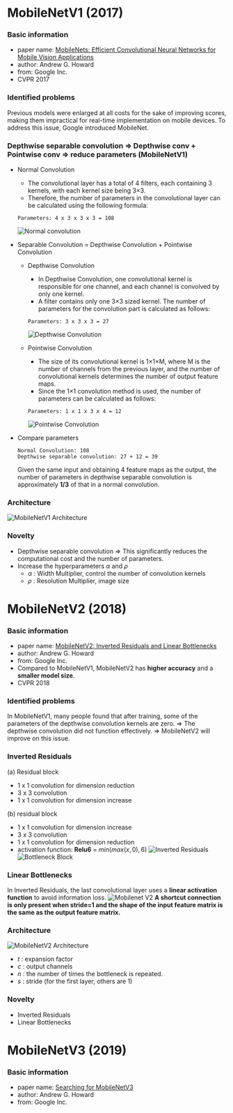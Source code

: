 # MobileNetV1 (2017)
### Basic information
- paper name: [MobileNets: Efficient Convolutional Neural Networks for Mobile Vision Applications](https://arxiv.org/abs/1704.04861)
- author: Andrew G. Howard
- from: Google Inc.
- CVPR 2017

### Identified problems
Previous models were enlarged at all costs for the sake of improving scores, making them impractical for real-time implementation on mobile devices. To address this issue, Google introduced MobileNet.

### Depthwise separable convolution => Depthwise conv + Pointwise conv => reduce parameters (MobileNetV1)
- Normal Convolution
  - The convolutional layer has a total of 4 filters, each containing 3 kernels, with each kernel size being 3×3.
  - Therefore, the number of parameters in the convolutional layer can be calculated using the following formula:
  ```
  Parameters: 4 x 3 x 3 x 3 = 108
  ```
  ![Normal convolution](https://github.com/kunlin1013/Classification_Model/blob/main/(2019)%20MobileNetV3/img/Normal%20convolution.jpg)

- Separable Convolution = Depthwise Convolution + Pointwise Convolution
  - Depthwise Convolution
    - In Depthwise Convolution, one convolutional kernel is responsible for one channel, and each channel is convolved by only one kernel.
    - A filter contains only one 3×3 sized kernel. The number of parameters for the convolution part is calculated as follows:
    ```
    Parameters: 3 x 3 x 3 = 27
    ```
    ![Depthwise Convolution](https://github.com/kunlin1013/Classification_Model/blob/main/(2019)%20MobileNetV3/img/Depthwise%20Convolution.jpg)
    
  - Pointwise Convolution
    - The size of its convolutional kernel is 1×1×M, where M is the number of channels from the previous layer, and the number of convolutional kernels determines the number of output feature maps.
    - Since the 1×1 convolution method is used, the number of parameters can be calculated as follows:
    ```
    Parameters: 1 x 1 x 3 x 4 = 12
    ```
    ![Pointwise Convolution](https://github.com/kunlin1013/Classification_Model/blob/main/(2019)%20MobileNetV3/img/Pointwise%20Convolution.jpg)
    
- Compare parameters
  ```
  Normal Convolution: 108
  Depthwise separable convolution: 27 + 12 = 39
  ```
  Given the same input and obtaining 4 feature maps as the output, the number of parameters in depthwise separable convolution is approximately **1/3** of that in a normal convolution.

### Architecture
![MobileNetV1 Architecture](https://github.com/kunlin1013/Classification_Model/blob/main/(2019)%20MobileNetV3/img/MobileNetV1%20Architecture.jpg)

### Novelty
- Depthwise separable convolution => This significantly reduces the computational cost and the number of parameters.
- Increase the hyperparameters $\alpha$ and $\rho$
  - $\alpha$ : Width Multiplier, control the number of convolution kernels
  - $\rho$ : Resolution Multiplier, image size

# MobileNetV2 (2018)
### Basic information
- paper name: [MobileNetV2: Inverted Residuals and Linear Bottlenecks](https://arxiv.org/abs/1801.04381)
- author: Andrew G. Howard
- from: Google Inc.
- Compared to MobileNetV1, MobileNetV2 has **higher accuracy** and a **smaller model size**.
- CVPR 2018

### Identified problems
In MobileNetV1, many people found that after training, some of the parameters of the depthwise convolution kernels are zero.
=> The depthwise convolution did not function effectively.
=> MobileNetV2 will improve on this issue.

### Inverted Residuals
(a) Residual block
  - 1 x 1 convolution for dimension reduction
  - 3 x 3 convolution
  - 1 x 1 convolution for dimension increase

(b)   residual block
  - 1 x 1 convolution for dimension increase
  - 3 x 3 convolution
  - 1 x 1 convolution for dimension reduction
  - activation function: **Relu6** = $min(max(x, 0), 6)$
![Inverted Residuals](https://github.com/kunlin1013/Classification_Model/blob/main/(2019)%20MobileNetV3/img/Inverted%20Residuals.jpg)
![Bottleneck Block](https://github.com/kunlin1013/Classification_Model/blob/main/(2019)%20MobileNetV3/img/Bottleneck%20Block.png)

### Linear Bottlenecks
In Inverted Residuals, the last convolutional layer uses a **linear activation function** to avoid information loss.
![Mobilenet V2](https://github.com/kunlin1013/Classification_Model/blob/main/(2019)%20MobileNetV3/img/Mobilenet%20V2.jpg)
**A shortcut connection is only present when stride=1 and the shape of the input feature matrix is the same as the output feature matrix.**

### Architecture
![MobileNetV2 Architecture](https://github.com/kunlin1013/Classification_Model/blob/main/(2019)%20MobileNetV3/img/MobileNetV2%20Architecture.jpg)
- $t$ : expansion factor
- $c$ : output channels
- $n$ : the number of times the bottleneck is repeated.
- $s$ : stride (for the first layer, others are 1)

### Novelty
- Inverted Residuals
- Linear Bottlenecks

# MobileNetV3 (2019) 
### Basic information
- paper name: [Searching for MobileNetV3](https://arxiv.org/abs/1905.02244)
- author: Andrew G. Howard
- from: Google Inc.
